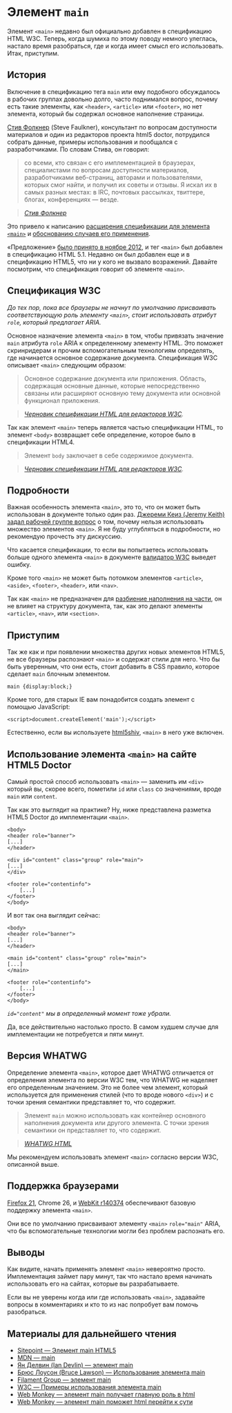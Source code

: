 # Элемент `main`

Элемент `<main>` недавно был официально добавлен в спецификацию HTML W3C. Теперь,
когда шумиха по этому поводу немного улеглась, настало время разобраться, где и
когда имеет смысл его использовать. Итак, приступим.

## История

Включение в спецификацию тега `main` или ему подобного обсуждалось в рабочих
группах довольно долго, часто поднимался вопрос, почему есть такие элементы,
как `<header>`, `<article>` или `<footer>`, но нет элемента, который бы
содержал основное наполнение страницы.

[Стив Фолкнер][1] (Steve Faulkner), консультант по вопросам доступности материалов и
один из редакторов проекта html5 doctor, потрудился собрать данные, примеры
использования и пообщался с разработчиками. По словам Стива,
он говорил:

> со всеми, кто связан с его имплементацией в браузерах, специалистами по
> вопросам доступности материалов, разработчиками веб-страниц, авторами и
> пользователями, которых смог найти, и получил их советы и отзывы. Я искал их
> в самых разных местах: в IRC, почтовых рассылках, твиттере, блогах,
> конференциях — везде.

> *[Стив Фолкнер][1]*

Это привело к написанию [расширения спецификации для элемента `<main>`][2] и
[обоснованию случаев его применения][3].

«Предложение» [было принято в ноябре 2012][4], и тег `<main>` был добавлен в
спецификацию HTML 5.1. Недавно он был добавлен еще и в спецификацию HTML5, что
ни у кого не вызвало возражений. Давайте посмотрим, что спецификация говорит об
элементе `<main>`.

## Спецификация W3C

*До тех пор, пока все браузеры не начнут по умолчанию присваивать соответствующую
роль элементу `<main>`, стоит использовать атрибут `role`, который предлагает
ARIA.*

Основное назначение элемента `<main>` в том, чтобы привязать значение `main`
атрибута `role` ARIA к определенному элементу HTML. Это поможет скринридерам и
прочим вспомогательным технологиям определять, где начинается основное содержание
документа. Спецификация W3C описывает `<main>` следующим образом:

> Основное содержание документа или приложения. Область, содержащая основные
> данные, которые непосредственно связаны или расширяют основную тему документа
> или основной функционал приложения.

> *[Черновик спецификации HTML для редакторов W3C][5].*

Так как элемент `<main>` теперь является частью спецификации HTML, то элемент
`<body>` возвращает себе определение, которое было в спецификации HTML4.

> Элемент `body` заключает в себе содержимое документа.

> *[Черновик спецификации HTML для редакторов W3C][5].*

## Подробности

Важная особенность элемента `<main>`, это то, что он может быть использован в
документе только один раз. [Джереми Кеиз (Jeremy Keith) задал рабочей группе
вопрос][7] о том, почему нельзя использовать множество элементов `<main>`. Я
не буду углубляться в подробности, но рекомендую прочесть эту дискуссию.

Что касается спецификации, то если вы попытаетесь использовать больше одного
элемента `<main>` в документе [валидатор W3C][8] выведет ошибку.

Кроме того `<main>` не может быть потомком элементов `<article>`, `<aside>`,
`<footer>`, `<header>`, или `<nav>`.

Так как `<main>` не предназначен для [разбиение наполнения на части][9], он не
влияет на структуру документа, так, как это делают элементы `<article>`,
`<nav>`, или `<section>`.

## Приступим

Так же как и при появлении множества других новых элементов HTML5, не все
браузеры распознают `<main>` и содержат стили для него. Что бы быть уверенным,
что они есть, стоит добавить в CSS правило, которое сделает `main` блочным
элементом.

    main {display:block;}

Кроме того, для старых IE вам понадобится создать элемент c помощью JavaScript:

    <script>document.createElement('main');</script>

Естественно, если вы используете [html5shiv][10], `<main>` в него уже включен.

## Использование элемента `<main>` на сайте HTML5 Doctor

Самый простой способ использовать `<main>` — заменить им `<div>` который вы,
скорее всего, пометили `id` или `class` со значениями, вроде `main` или `content`.

Так как это выглядит на практике? Ну, ниже представлена разметка HTML5 Doctor
до имплементации `<main>`.

    <body>
    <header role="banner">
    [...]
    </header>

    <div id="content" class="group" role="main">
    [...]
    </div>

    <footer role="contentinfo">
        [...]
    </footer>
    </body>

И вот так она выглядит сейчас:

    <body>
    <header role="banner">
    [...]
    </header>

    <main id="content" class="group" role="main">
    [...]
    </main>

    <footer role="contentinfo">
        [...]
    </footer>
    </body>

*`id="content"` мы в определенный момент тоже убрали.*

Да, все действительно настолько просто. В самом худшем случае для имплементации
не потребуется и пяти минут.

## Версия WHATWG

Определение элемента `<main>`, которое дает WHATWG отличается от определения
элемента по версии W3C тем, что WHATWG не наделяет его определенным значением.
Это не более чем элемент, который используется для применения стилей (что то
вроде нового `<div>`) и с точки зрения семантики представляет то, что содержит.

> Элемент `main` можно использовать как контейнер основного наполнения документа
> или другого элемента. С точки зрения семантики он представляет то, что содержит.

> *[WHATWG HTML][11]*

Мы рекомендуем использовать элемент `<main>` согласно версии W3C, описанной выше.

## Поддержка браузерами

[Firefox 21][12], Chrome 26, и [WebKit r140374][13] обеспечивают базовую поддержку
элемента `<main>`.

Они все по умолчанию присваивают элементу `<main>` `role="main"` ARIA,
что бы вспомогательные технологии могли без проблем распознать его.

## Выводы

Как видите, начать применять элемент `<main>` невероятно просто. Имплементация
займет пару минут, так что настало время начинать использовать его на сайтах,
которые вы разрабатываете.

Если вы не уверены когда или где использовать `<main>`, задавайте вопросы в
комментариях и кто то из нас попробует вам помочь разобраться.

## Материалы для дальнейшего чтения

* [Sitepoint — Элемент main HTML5][14]
* [MDN — main][15]
* [Ян Делвин (Ian Devlin) — элемент main][16]
* [Брюс Лоусон (Bruce Lawson) — Использование элемента main][17]
* [Filament Group — элемент main][18]
* [W3C — Примеры использования элемента main][19]
* [Web Monkey — элемент main получает главную роль в html][20]
* [Web Monkey — элемент main поможет html перейти к сути][21]

[1]: http://html5doctor.com/interview-steve-faulkner-html5-editor-new-doctor/
[2]: https://dvcs.w3.org/hg/html-extensions/raw-file/tip/maincontent/index.html
[3]: http://www.w3.org/html/wg/wiki/User:Sfaulkne/main-usecases#Introduction
[4]: http://lists.w3.org/Archives/Public/public-html/2012Nov/0232.html
[5]: http://www.w3.org/html/wg/drafts/html/master/grouping-content.html#the-main-element
[6]: http://www.w3.org/html/wg/drafts/html/master/sections.html#the-body-element
[7]: http://lists.w3.org/Archives/Public/public-html/2013Jan/0230.html
[8]: http://validator.w3.org/nu/
[9]: http://www.w3.org/html/wg/drafts/html/master/dom.html#sectioning-content-0
[10]: https://github.com/aFarkas/html5shiv
[11]: http://www.whatwg.org/specs/web-apps/current-work/multipage/grouping-content.html#the-main-element
[12]: http://www.mozilla.org/en-US/firefox/21.0/releasenotes/
[13]: http://nightly.webkit.org/builds/trunk/mac/14
[14]: http://www.sitepoint.com/html5-main-element/
[15]: https://developer.mozilla.org/en-US/docs/HTML/Element/main
[16]: http://www.iandevlin.com/blog/2013/01/html5/the-main-element
[17]: http://www.brucelawson.co.uk/2013/the-main-element/
[18]: http://filamentgroup.com/lab/the_main_element/
[19]: http://www.w3.org/html/wg/wiki/User:Sfaulkne/main-usecases#Introduction
[20]: http://www.webmonkey.com/2013/02/main-element-lands-a-starring-role-in-html/
[21]: http://www.webmonkey.com/2012/12/proposed-main-element-would-help-html-get-to-the-point/
